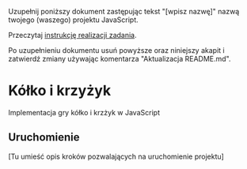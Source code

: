 Uzupełnij poniższy dokument zastępując tekst "[wpisz nazwę]" nazwą
twojego (waszego) projektu JavaScript.
 
Przeczytaj [instrukcję realizacji zadania](doc/zadanie.md).

Po uzupełnieniu dokumentu usuń powyższe oraz niniejszy akapit
i zatwierdź zmiany używając komentarza "Aktualizacja README.md".

# Kółko i krzyżyk
Implementacja gry kółko i krzżyk w JavaScript

## Uruchomienie
[Tu umieść opis kroków pozwalających na uruchomienie projektu]
